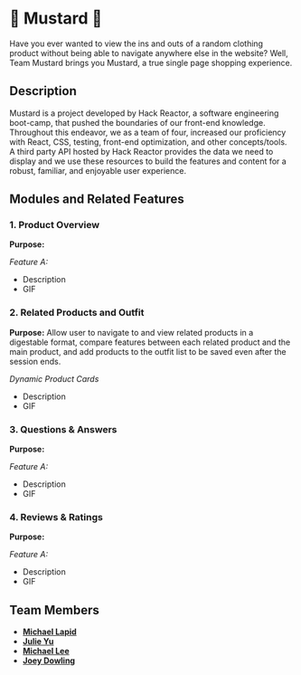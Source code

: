 # 🌭 Mustard 🌭

Have you ever wanted to view the ins and outs of a random clothing product without being able to navigate anywhere else in the website? Well, Team Mustard brings you Mustard, a true single page shopping experience.

## Description

Mustard is a project developed by Hack Reactor, a software engineering boot-camp, that pushed the boundaries of our front-end knowledge. Throughout this endeavor, we as a team of four, increased our proficiency with React, CSS, testing, front-end optimization, and other concepts/tools. A third party API hosted by Hack Reactor provides the data we need to display and we use these resources to build the features and content for a robust, familiar, and enjoyable user experience.

## Modules and Related Features

### 1. Product Overview
**Purpose:**

*Feature A:*
* Description
* GIF

### 2. Related Products and Outfit
**Purpose:** Allow user to navigate to and view related products in a digestable format, compare features between each related product and the main product, and add products to the outfit list to be saved even after the session ends.

*Dynamic Product Cards*
* Description
* GIF

### 3. Questions & Answers
**Purpose:**

*Feature A:*
* Description
* GIF

### 4. Reviews & Ratings
**Purpose:**

*Feature A:*
* Description
* GIF

## Team Members
* **[Michael Lapid](https://github.com/addessosf)**
* **[Julie Yu](https://github.com/xoxohorses)**
* **[Michael Lee](https://github.com/msilee85)**
* **[Joey Dowling](https://github.com/jdowling55)**
